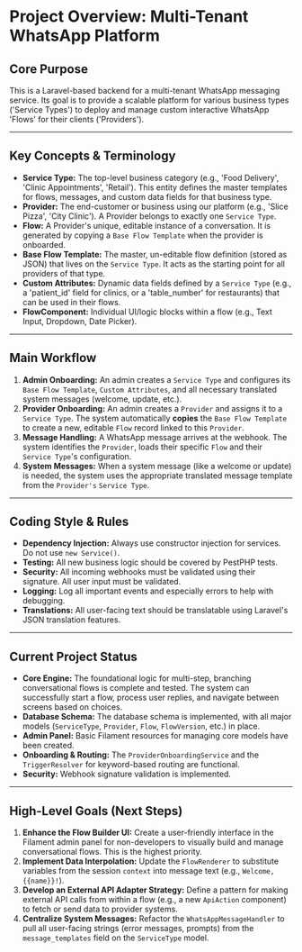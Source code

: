 # Project Overview: Multi-Tenant WhatsApp Platform

## Core Purpose
This is a Laravel-based backend for a multi-tenant WhatsApp messaging service. Its goal is to provide a scalable platform for various business types ('Service Types') to deploy and manage custom interactive WhatsApp 'Flows' for their clients ('Providers').

---

## Key Concepts & Terminology
- **Service Type:** The top-level business category (e.g., 'Food Delivery', 'Clinic Appointments', 'Retail'). This entity defines the master templates for flows, messages, and custom data fields for that business type.
- **Provider:** The end-customer or business using our platform (e.g., 'Slice Pizza', 'City Clinic'). A Provider belongs to exactly one `Service Type`.
- **Flow:** A Provider's unique, editable instance of a conversation. It is generated by copying a `Base Flow Template` when the provider is onboarded.
- **Base Flow Template:** The master, un-editable flow definition (stored as JSON) that lives on the `Service Type`. It acts as the starting point for all providers of that type.
- **Custom Attributes:** Dynamic data fields defined by a `Service Type` (e.g., a 'patient_id' field for clinics, or a 'table_number' for restaurants) that can be used in their flows.
- **FlowComponent:** Individual UI/logic blocks within a flow (e.g., Text Input, Dropdown, Date Picker).

---

## Main Workflow
1.  **Admin Onboarding:** An admin creates a `Service Type` and configures its `Base Flow Template`, `Custom Attributes`, and all necessary translated system messages (welcome, update, etc.).
2.  **Provider Onboarding:** An admin creates a `Provider` and assigns it to a `Service Type`. The system automatically **copies** the `Base Flow Template` to create a new, editable `Flow` record linked to this `Provider`.
3.  **Message Handling:** A WhatsApp message arrives at the webhook. The system identifies the `Provider`, loads their specific `Flow` and their `Service Type`'s configuration.
4.  **System Messages:** When a system message (like a welcome or update) is needed, the system uses the appropriate translated message template from the `Provider's` `Service Type`.

---

## Coding Style & Rules
- **Dependency Injection:** Always use constructor injection for services. Do not use `new Service()`.
- **Testing:** All new business logic should be covered by PestPHP tests.
- **Security:** All incoming webhooks must be validated using their signature. All user input must be validated.
- **Logging:** Log all important events and especially errors to help with debugging.
- **Translations:** All user-facing text should be translatable using Laravel's JSON translation features.

---

## Current Project Status
- **Core Engine:** The foundational logic for multi-step, branching conversational flows is complete and tested. The system can successfully start a flow, process user replies, and navigate between screens based on choices.
- **Database Schema:** The database schema is implemented, with all major models (`ServiceType`, `Provider`, `Flow`, `FlowVersion`, etc.) in place.
- **Admin Panel:** Basic Filament resources for managing core models have been created.
- **Onboarding & Routing:** The `ProviderOnboardingService` and the `TriggerResolver` for keyword-based routing are functional.
- **Security:** Webhook signature validation is implemented.

---

## High-Level Goals (Next Steps)
1.  **Enhance the Flow Builder UI:** Create a user-friendly interface in the Filament admin panel for non-developers to visually build and manage conversational flows. This is the highest priority.
2.  **Implement Data Interpolation:** Update the `FlowRenderer` to substitute variables from the session `context` into message text (e.g., `Welcome, {{name}}!`).
3.  **Develop an External API Adapter Strategy:** Define a pattern for making external API calls from within a flow (e.g., a new `ApiAction` component) to fetch or send data to provider systems.
4.  **Centralize System Messages:** Refactor the `WhatsAppMessageHandler` to pull all user-facing strings (error messages, prompts) from the `message_templates` field on the `ServiceType` model.
